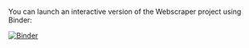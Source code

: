 You can launch an interactive version of the Webscraper project using Binder: 

[![Binder](https://mybinder.org/badge_logo.svg)](https://mybinder.org/v2/gh/gwu-libraries/python-learning-examples/master?filepath=Webscraper%2FWebScraper-v1.ipynb)

